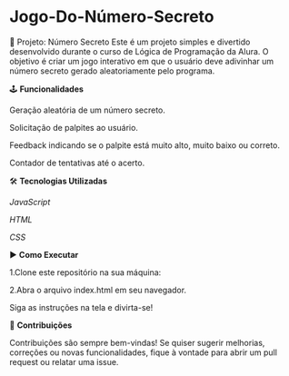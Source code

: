 # Jogo-Do-Número-Secreto
🎯 Projeto: Número Secreto
Este é um projeto simples e divertido desenvolvido durante o curso de Lógica de Programação da Alura. O objetivo é criar um jogo interativo em que o usuário deve adivinhar um número secreto gerado aleatoriamente pelo programa.

🕹️ **Funcionalidades**

Geração aleatória de um número secreto.

Solicitação de palpites ao usuário.

Feedback indicando se o palpite está muito alto, muito baixo ou correto.

Contador de tentativas até o acerto.

🛠️ **Tecnologias Utilizadas**

*JavaScript*

*HTML*

*CSS*

▶️ **Como Executar**

1.Clone este repositório na sua máquina:

2.Abra o arquivo index.html em seu navegador.

Siga as instruções na tela e divirta-se!

🤝 **Contribuições**

Contribuições são sempre bem-vindas!
Se quiser sugerir melhorias, correções ou novas funcionalidades, fique à vontade para abrir um pull request ou relatar uma issue.
